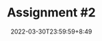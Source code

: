 ---
type: assignment
date: 2022-03-30T23:59:59+8:49
title: 'Assignment #2'
#pdf: /static_files/assignments/asg.pdf
#attachment: /static_files/assignments/asg.zip
#solutions: /static_files/assignments/asg_solutions.pdf
due_event: 
    type: due
    date: 2022-04-13T23:59:59+8:49
    description: 'Assignment #2 due'
---